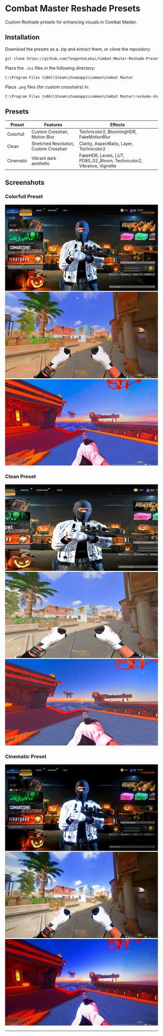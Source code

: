 # Combat Master Reshade Presets

Custom Reshade presets for enhancing visuals in Combat Master.

## Installation

Download the presets as a .zip and extract them, or clone the repository:

```bash
git clone https://github.com/TangenteLakai/Combat-Master-Reshade-Presets.git
```

Place the `.ini` files in the following directory:

```bash
C:\Program Files (x86)\Steam\steamapps\common\Combat Master
```

Place `.png` files (for custom crosshairs) in:

```bash
C:\Program Files (x86)\Steam\steamapps\common\Combat Master\reshade-shaders\Textures
```

## Presets

| Preset      | Features                            | Effects                                   |
| ----------- | ----------------------------------- | ----------------------------------------- |
| Colorfull   | Custom Crosshair, Motion Blur       | Technicolor2, BloomingHDR, FakeMotionBlur |
| Clean       | Stretched Resolution, Custom Crosshair | Clarity, AspectRatio, Layer, Technicolor2 |
| Cinematic   | Vibrant dark aesthetic              | FakeHDR, Levels, LUT, PD80_02_Bloom, Technicolor2, Vibrance, Vignette |

## Screenshots

### Colorfull Preset

![Colorfull1](https://raw.githubusercontent.com/TangenteLakai/Combat-Master-Reshade-Presets/refs/heads/main/img/colorfull1.png)
![Colorfull2](https://raw.githubusercontent.com/TangenteLakai/Combat-Master-Reshade-Presets/refs/heads/main/img/colorfull2.png)
![Colorfull3](https://raw.githubusercontent.com/TangenteLakai/Combat-Master-Reshade-Presets/refs/heads/main/img/colorfull3.png)

### Clean Preset

![Clean1](https://raw.githubusercontent.com/TangenteLakai/Combat-Master-Reshade-Presets/refs/heads/main/img/clean1.png)
![Clean2](https://raw.githubusercontent.com/TangenteLakai/Combat-Master-Reshade-Presets/refs/heads/main/img/clean2.png)
![Clean3](https://raw.githubusercontent.com/TangenteLakai/Combat-Master-Reshade-Presets/refs/heads/main/img/clean3.png)

### Cinematic Preset

![Cinematic1](https://raw.githubusercontent.com/TangenteLakai/Combat-Master-Reshade-Presets/refs/heads/main/img/cinematic1.png)
![Cinematic2](https://raw.githubusercontent.com/TangenteLakai/Combat-Master-Reshade-Presets/refs/heads/main/img/cinematic2.png)
![Cinematic3](https://raw.githubusercontent.com/TangenteLakai/Combat-Master-Reshade-Presets/refs/heads/main/img/cinematic3.png)

---